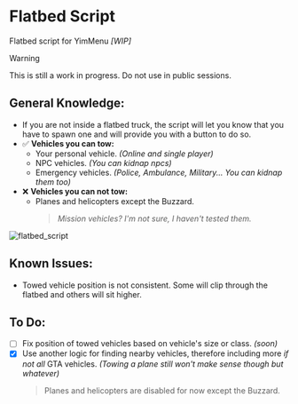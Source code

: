 # Flatbed Script
Flatbed script for YimMenu _[WIP]_

> [!WARNING]
> This is still a work in progress. Do not use in public sessions.

## General Knowledge:
- If you are not inside a flatbed truck, the script will let you know that you have to spawn one and will provide you with a button to do so.
- ✅ **Vehicles you can tow:**
  - Your personal vehicle. *(Online and single player)*
  - NPC vehicles. *(You can kidnap npcs)*
  - Emergency vehicles. *(Police, Ambulance, Military... You can kidnap them too)*
- ❌ **Vehicles you can not tow:**
  - Planes and helicopters except the Buzzard.
    > _Mission vehicles? I'm not sure, I haven't tested them._

![flatbed_script](https://github.com/xesdoog/Flatbed-Script/assets/66764345/057769e4-70f0-4ace-8f57-b48be082d1ab)

## Known Issues:
- Towed vehicle position is not consistent. Some will clip through the flatbed and others will sit higher.

## To Do:
- [ ] Fix position of towed vehicles based on vehicle's size or class. *(soon)*
- [x] Use another logic for finding nearby vehicles, therefore including more *if not all* GTA vehicles. *(Towing a plane still won't make sense though but whatever)*
  > Planes and helicopters are disabled for now except the Buzzard.
